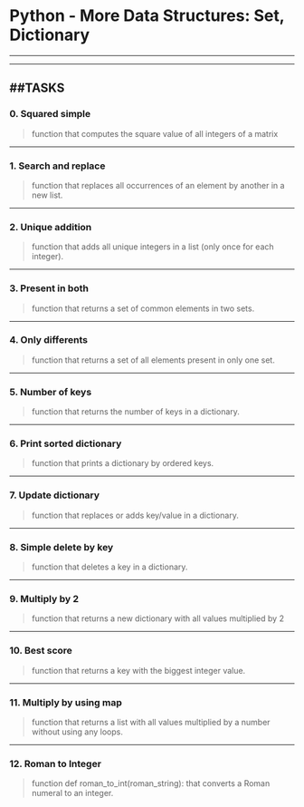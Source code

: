 # Python - More Data Structures: Set, Dictionary
---
---
##TASKS
---
### 0. Squared simple 
> function that computes the square value of all integers of a matrix
---
### 1. Search and replace
> function that replaces all occurrences of an element by another in a new list.
---
### 2. Unique addition
> function that adds all unique integers in a list (only once for each integer).
---
### 3. Present in both
> function that returns a set of common elements in two sets.
---
### 4. Only differents
> function that returns a set of all elements present in only one set.
---
### 5. Number of keys
> function that returns the number of keys in a dictionary.
---
### 6. Print sorted dictionary
>  function that prints a dictionary by ordered keys.
---
### 7. Update dictionary
> function that replaces or adds key/value in a dictionary.
---
### 8. Simple delete by key
> function that deletes a key in a dictionary.
---
### 9. Multiply by 2
> function that returns a new dictionary with all values multiplied by 2
---
### 10. Best score
> function that returns a key with the biggest integer value.
---
### 11. Multiply by using map
> function that returns a list with all values multiplied by a number without using any loops.
---
### 12. Roman to Integer
> function def roman_to_int(roman_string): that converts a Roman numeral to an integer.

